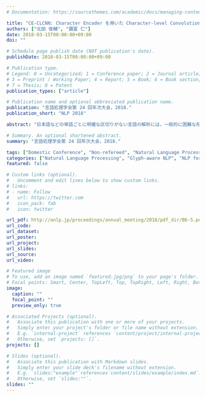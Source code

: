 ```yaml
---
# Documentation: https://sourcethemes.com/academic/docs/managing-content/

title: "CE-CLCNN: Character Encoder を用いた Character-level Convolutional Neural Networks によるテキスト分類"
authors: ["北田 俊輔", "彌冨 仁"]
date: 2018-03-15T00:00:00+09:00
doi: ""

# Schedule page publish date (NOT publication's date).
publishDate: 2018-03-15T00:00:00+09:00

# Publication type.
# Legend: 0 = Uncategorized; 1 = Conference paper; 2 = Journal article;
# 3 = Preprint / Working Paper; 4 = Report; 5 = Book; 6 = Book section;
# 7 = Thesis; 8 = Patent
publication_types: ["article"]

# Publication name and optional abbreviated publication name.
publication: "言語処理学会第 24 回年次大会，2018."
publication_short: "NLP 2018"

abstract: "日本語などの単語ごとに明確な区切りがない言語の解析には，一般的に困難な形態素解析を実施した後，それらに対する適切な埋め込みが必要である．また，過学習を抑えるための data augmentation を自然言語処理に適用する場合，意味の解析を要するため通常簡単ではない．本研究ではこれらの問題を低減させ，文書分類を行える end-to-end モデルである character encoder character-levelconvolutional neural networks (CE-CLCNN) を提案する．CE-CLCNN は，解析する文の各文字を画像として扱うことで，文字の形態に着目した優れた埋め込みを実現するだけでなく，画像認識分野の data augmentation が適用可能となる．また，CNN の持つ卓越した学習能力を文書解析に活かせるため，優良な文書解析能力が実現できる．本報告では，CE-CLCNN が公開されているデータセットに対して state-of-the-art の認識精度を実現した．加えて本稿では CE-CLCNN が文書分類を行う際，解析対象のどの部分に着目しているかについても可視化を行って考察した．"

# Summary. An optional shortened abstract.
summary: "言語処理学会第 24 回年次大会，2018."

tags: ["Domestic Conference", "Non-refereed", "Natural Language Processing", "ANLP"]
categories: ["Natural Language Processing", "Glyph-aware NLP", "NLP for Asian Languages"]
featured: false

# Custom links (optional).
#   Uncomment and edit lines below to show custom links.
# links:
# - name: Follow
#   url: https://twitter.com
#   icon_pack: fab
#   icon: twitter

url_pdf: http://anlp.jp/proceedings/annual_meeting/2018/pdf_dir/B6-5.pdf
url_code:
url_dataset:
url_poster:
url_project:
url_slides:
url_source:
url_video:

# Featured image
# To use, add an image named `featured.jpg/png` to your page's folder.
# Focal points: Smart, Center, TopLeft, Top, TopRight, Left, Right, BottomLeft, Bottom, BottomRight.
image:
  caption: ""
  focal_point: ""
  preview_only: true

# Associated Projects (optional).
#   Associate this publication with one or more of your projects.
#   Simply enter your project's folder or file name without extension.
#   E.g. `internal-project` references `content/project/internal-project/index.md`.
#   Otherwise, set `projects: []`.
projects: []

# Slides (optional).
#   Associate this publication with Markdown slides.
#   Simply enter your slide deck's filename without extension.
#   E.g. `slides:"example"`references`content/slides/example/index.md`.
#   Otherwise, set `slides:""`.
slides: ""
---
```

